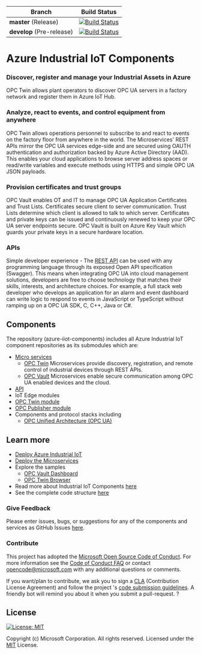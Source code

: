 | Branch                    | Build Status                                                 |
| ------------------------- | ------------------------------------------------------------ |
| **master** (Release)      | [![Build Status](https://msazure.visualstudio.com/One/_apis/build/status/Custom/Azure_IOT/Industrial/Components/ci-azure-iiot-components?branchName=master)](https://msazure.visualstudio.com/One/_build/latest?definitionId=33971&branchName=master) |
| **develop** (Pre-release) | [![Build Status](https://msazure.visualstudio.com/One/_apis/build/status/Custom/Azure_IOT/Industrial/Components/ci-azure-iiot-components?branchName=develop)](https://msazure.visualstudio.com/One/_build/latest?definitionId=33971&branchName=develop) |

# Azure Industrial IoT Components

### Discover, register and manage your Industrial Assets in Azure

OPC Twin allows plant operators to discover OPC UA servers in a factory network and register them in Azure IoT Hub.  

### Analyze, react to events, and control equipment from anywhere

OPC Twin allows operations personnel to subscribe to and react to events on the factory floor from anywhere in the world. The Microservices' REST APIs mirror the OPC UA services edge-side and are secured using OAUTH authentication and authorization backed by Azure Active Directory (AAD).  This enables your cloud applications to browse server address spaces or read/write variables and execute methods using HTTPS and simple OPC UA JSON payloads.  

### Provision certificates and trust groups

OPC Vault enables OT and IT to manage OPC UA Application Certificates and Trust Lists.  Certificates secure client to server communication. Trust Lists determine which client is allowed to talk to which server.  Certificates and private keys can be issued and continuously renewed to keep your OPC UA server endpoints secure.  OPC Vault  is built on Azure Key Vault which guards your private keys in a secure hardware location.

### APIs

Simple developer experience - The [REST API](docs/api/readme.md) can be used with any programming language through its exposed Open API specification (Swagger). This means when integrating OPC UA into cloud management solutions, developers are free to choose technology that matches their skills, interests, and architecture choices.  For example, a full stack web developer who develops an application for an alarm and event dashboard can write logic to respond to events in JavaScript or TypeScript without ramping up on a OPC UA SDK, C, C++, Java or C#.

## Components

The repository (azure-iiot-components) includes all Azure Industrial IoT component repositories as its submodules which are:

-  [Micro services](https://github.com/Azure/azure-iiot-services)
   - [OPC  Twin](docs/twin/readme.md) Microservices provide discovery, registration, and remote control of industrial devices through REST APIs.  
   - [OPC Vault](https://github.com/Azure/azure-iiot-opc-vault-service) Microservices enable secure communication among OPC UA enabled devices and the cloud. 
- [API](docs/api/readme.md)
-  IoT Edge modules
  - [OPC Twin module](docs/twin/module/module.md)
  - [OPC Publisher module](https://github.com/Azure/iot-edge-opc-publisher)
- Components and protocol stacks including
  - [OPC Unified Architecture (OPC UA)](https://github.com/Azure/azure-iiot-opc-ua)

## Learn more 

* [Deploy Azure Industrial IoT](docs/readme.md)
* [Deploy the Microservices](docs/howto-deploy-microservices.md)
* Explore the samples
  * [OPC Vault Dashboard](https://github.com/Azure/azure-iiot-opc-vault-service/tree/master/app)
  * [OPC Twin Browser](https://github.com/Azure/azure-iiot-opc-twin-webui)
* Read more about Industrial IoT Components [here](docs/industrial-iot-components.md)
* See the complete code structure [here](docs/code-structure)

### Give Feedback

Please enter issues, bugs, or suggestions for any of the components and services as GitHub Issues [here](https://github.com/Azure/azure-iiot-components/issues).

### Contribute

This project has adopted the [Microsoft Open Source Code of Conduct](https://opensource.microsoft.com/codeofconduct).  For more information see the [Code of Conduct FAQ](https://opensource.microsoft.com/codeofconduct/faq) or contact [opencode@microsoft.com](mailto:opencode@microsoft.com) with any additional questions or comments.

If you want/plan to contribute, we ask you to sign a [CLA](https://cla.microsoft.com/) (Contribution License Agreement) and follow the project 's [code submission guidelines](docs/contributing.md). A friendly bot will remind you about it when you submit a pull-request. ? 

## License

[![License: MIT](https://img.shields.io/badge/License-MIT-yellow.svg)](https://opensource.org/licenses/MIT)

Copyright (c) Microsoft Corporation. All rights reserved.
Licensed under the [MIT](LICENSE) License.  
